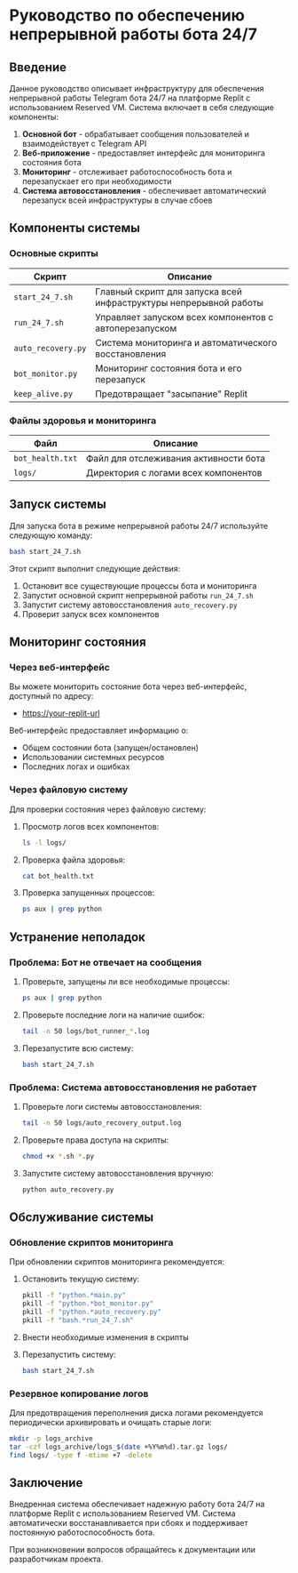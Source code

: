 # Руководство по обеспечению непрерывной работы бота 24/7

## Введение

Данное руководство описывает инфраструктуру для обеспечения непрерывной работы Telegram бота 24/7 на платформе Replit с использованием Reserved VM. Система включает в себя следующие компоненты:

1. **Основной бот** - обрабатывает сообщения пользователей и взаимодействует с Telegram API
2. **Веб-приложение** - предоставляет интерфейс для мониторинга состояния бота
3. **Мониторинг** - отслеживает работоспособность бота и перезапускает его при необходимости
4. **Система автовосстановления** - обеспечивает автоматический перезапуск всей инфраструктуры в случае сбоев

## Компоненты системы

### Основные скрипты

| Скрипт | Описание |
|--------|----------|
| `start_24_7.sh` | Главный скрипт для запуска всей инфраструктуры непрерывной работы |
| `run_24_7.sh` | Управляет запуском всех компонентов с автоперезапуском |
| `auto_recovery.py` | Система мониторинга и автоматического восстановления |
| `bot_monitor.py` | Мониторинг состояния бота и его перезапуск |
| `keep_alive.py` | Предотвращает "засыпание" Replit |

### Файлы здоровья и мониторинга

| Файл | Описание |
|------|----------|
| `bot_health.txt` | Файл для отслеживания активности бота |
| `logs/` | Директория с логами всех компонентов |

## Запуск системы

Для запуска бота в режиме непрерывной работы 24/7 используйте следующую команду:

```bash
bash start_24_7.sh
```

Этот скрипт выполнит следующие действия:

1. Остановит все существующие процессы бота и мониторинга
2. Запустит основной скрипт непрерывной работы `run_24_7.sh`
3. Запустит систему автовосстановления `auto_recovery.py`
4. Проверит запуск всех компонентов

## Мониторинг состояния

### Через веб-интерфейс

Вы можете мониторить состояние бота через веб-интерфейс, доступный по адресу:
- [https://your-replit-url](https://your-replit-url)

Веб-интерфейс предоставляет информацию о:
- Общем состоянии бота (запущен/остановлен)
- Использовании системных ресурсов
- Последних логах и ошибках

### Через файловую систему

Для проверки состояния через файловую систему:

1. Просмотр логов всех компонентов:
   ```bash
   ls -l logs/
   ```

2. Проверка файла здоровья:
   ```bash
   cat bot_health.txt
   ```

3. Проверка запущенных процессов:
   ```bash
   ps aux | grep python
   ```

## Устранение неполадок

### Проблема: Бот не отвечает на сообщения

1. Проверьте, запущены ли все необходимые процессы:
   ```bash
   ps aux | grep python
   ```

2. Проверьте последние логи на наличие ошибок:
   ```bash
   tail -n 50 logs/bot_runner_*.log
   ```

3. Перезапустите всю систему:
   ```bash
   bash start_24_7.sh
   ```

### Проблема: Система автовосстановления не работает

1. Проверьте логи системы автовосстановления:
   ```bash
   tail -n 50 logs/auto_recovery_output.log
   ```

2. Проверьте права доступа на скрипты:
   ```bash
   chmod +x *.sh *.py
   ```

3. Запустите систему автовосстановления вручную:
   ```bash
   python auto_recovery.py
   ```

## Обслуживание системы

### Обновление скриптов мониторинга

При обновлении скриптов мониторинга рекомендуется:

1. Остановить текущую систему:
   ```bash
   pkill -f "python.*main.py"
   pkill -f "python.*bot_monitor.py"
   pkill -f "python.*auto_recovery.py"
   pkill -f "bash.*run_24_7.sh"
   ```

2. Внести необходимые изменения в скрипты

3. Перезапустить систему:
   ```bash
   bash start_24_7.sh
   ```

### Резервное копирование логов

Для предотвращения переполнения диска логами рекомендуется периодически архивировать и очищать старые логи:

```bash
mkdir -p logs_archive
tar -czf logs_archive/logs_$(date +%Y%m%d).tar.gz logs/
find logs/ -type f -mtime +7 -delete
```

## Заключение

Внедренная система обеспечивает надежную работу бота 24/7 на платформе Replit с использованием Reserved VM. Система автоматически восстанавливается при сбоях и поддерживает постоянную работоспособность бота.

При возникновении вопросов обращайтесь к документации или разработчикам проекта.